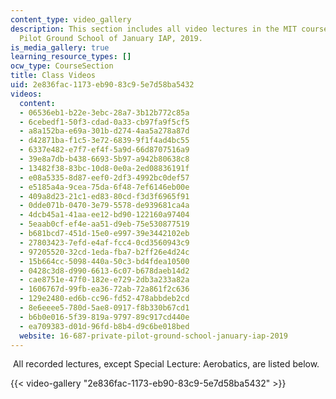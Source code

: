 ```yaml
---
content_type: video_gallery
description: This section includes all video lectures in the MIT course 16.687 Private
  Pilot Ground School of January IAP, 2019.
is_media_gallery: true
learning_resource_types: []
ocw_type: CourseSection
title: Class Videos
uid: 2e836fac-1173-eb90-83c9-5e7d58ba5432
videos:
  content:
  - 06536eb1-b22e-3ebc-28a7-3b12b772c85a
  - 6cebedf1-50f3-cdad-0a33-cb97fa9f5cf5
  - a8a152ba-e69a-301b-d274-4aa5a278a87d
  - d42871ba-f1c5-3e72-6839-9f1f4ad4bc55
  - 6337e482-e7f7-ef4f-5a9d-66d8707516a9
  - 39e8a7db-b438-6693-5b97-a942b80638c8
  - 13482f38-83bc-10d8-0e0a-2ed08836191f
  - e08a5335-8d87-eef0-2df3-4992bc0def57
  - e5185a4a-9cea-75da-6f48-7ef6146eb00e
  - 409a8d23-21c1-ed83-80cd-f3d3f6965f91
  - 0dde071b-0470-3e79-5578-de939681ca4a
  - 4dcb45a1-41aa-ee12-bd90-122160a97404
  - 5eaab0cf-ef4e-aa51-d9eb-75e530877519
  - b681bcd7-451d-15e0-e997-39e3442102eb
  - 27803423-7efd-e4af-fcc4-0cd3560943c9
  - 97205520-32cd-1eda-fba7-b2ff26e4d24c
  - 15b664cc-5098-440a-50c3-bd4fdea10500
  - 0428c3d8-d990-6613-6c07-b678daeb14d2
  - cae8751e-47f0-182e-e729-2db3a233a82a
  - 1606767d-99fb-ea36-72ab-72a861f2c636
  - 129e2480-ed6b-cc96-fd52-478abbdeb2cd
  - 8e6eeee5-780d-5ae8-0917-f8b330b67cd1
  - b6b0e016-5f39-819a-9797-89c917cd440e
  - ea709383-d01d-96fd-b8b4-d9c6be018bed
  website: 16-687-private-pilot-ground-school-january-iap-2019
---
```


 All recorded lectures, except Special Lecture: Aerobatics, are listed below.

{{< video-gallery "2e836fac-1173-eb90-83c9-5e7d58ba5432" >}}

